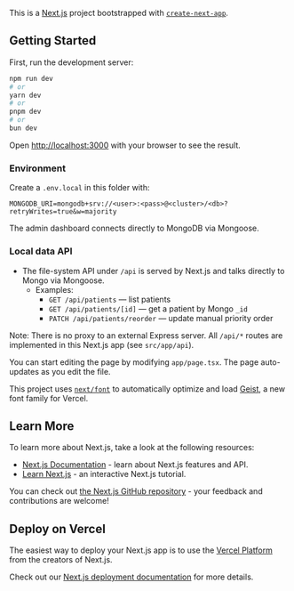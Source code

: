 This is a [Next.js](https://nextjs.org) project bootstrapped with [`create-next-app`](https://nextjs.org/docs/app/api-reference/cli/create-next-app).

## Getting Started

First, run the development server:

```bash
npm run dev
# or
yarn dev
# or
pnpm dev
# or
bun dev
```

Open [http://localhost:3000](http://localhost:3000) with your browser to see the result.

### Environment

Create a `.env.local` in this folder with:

```
MONGODB_URI=mongodb+srv://<user>:<pass>@<cluster>/<db>?retryWrites=true&w=majority
```

The admin dashboard connects directly to MongoDB via Mongoose.

### Local data API

- The file-system API under `/api` is served by Next.js and talks directly to Mongo via Mongoose.
	- Examples:
		- `GET /api/patients` — list patients
		- `GET /api/patients/[id]` — get a patient by Mongo `_id`
		- `PATCH /api/patients/reorder` — update manual priority order

Note: There is no proxy to an external Express server. All `/api/*` routes are implemented in this Next.js app (see `src/app/api`).

You can start editing the page by modifying `app/page.tsx`. The page auto-updates as you edit the file.

This project uses [`next/font`](https://nextjs.org/docs/app/building-your-application/optimizing/fonts) to automatically optimize and load [Geist](https://vercel.com/font), a new font family for Vercel.

## Learn More

To learn more about Next.js, take a look at the following resources:

- [Next.js Documentation](https://nextjs.org/docs) - learn about Next.js features and API.
- [Learn Next.js](https://nextjs.org/learn) - an interactive Next.js tutorial.

You can check out [the Next.js GitHub repository](https://github.com/vercel/next.js) - your feedback and contributions are welcome!

## Deploy on Vercel

The easiest way to deploy your Next.js app is to use the [Vercel Platform](https://vercel.com/new?utm_medium=default-template&filter=next.js&utm_source=create-next-app&utm_campaign=create-next-app-readme) from the creators of Next.js.

Check out our [Next.js deployment documentation](https://nextjs.org/docs/app/building-your-application/deploying) for more details.
